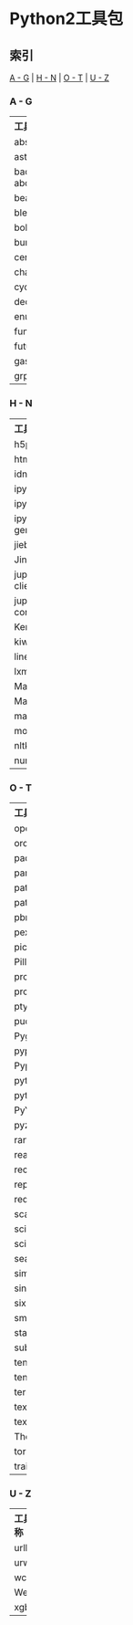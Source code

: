 # Python2工具包 
## 索引
[A - G](#jump_01) | [H - N](#jump_02) | [O - T](#jump_03) | [U - Z](#jump_04)    

### <span id='jump_01'>A - G</span>

<table style="width:30px">
<tr>
    <th style="text-align:left";>工具包名称</th>
    <th style="text-align:left";>版本号</th>
</tr>
<tr><td>absl-py</td><td>0.1.13</td></tr>
<tr><td>astor</td><td>0.6.2</td></tr>
<tr><td>backports-abc</td><td>0.5</td></tr>
<tr><td>beautifulsoup4</td><td>4.6.0</td></tr>
<tr><td>bleach</td><td>1.5.0</td></tr>
<tr><td>bokeh</td><td>0.12.4</td></tr>
<tr><td>bunch</td><td>1.0.1</td></tr>
<tr><td>certifi</td><td>2018.1.18</td></tr>
<tr><td>chardet</td><td>3.0.4</td></tr>
<tr><td>cycler</td><td>0.10.0</td></tr>
<tr><td>decorator</td><td>4.2.1</td></tr>
<tr><td>enum34</td><td>1.1.6</td></tr>
<tr><td>funcsigs</td><td>1.0.2</td></tr>
<tr><td>futures</td><td>3.2.0</td></tr>
<tr><td>gast</td><td>0.2.0</td></tr>
<tr><td>grpcio</td><td>1.10</td></tr>
</table>

### <span id='jump_02'>H - N</span>

<table style="width:30px">
<tr>
    <th style="text-align:left";>工具包名称</th>
    <th style="text-align:left";>版本号</th>
</tr>
<tr><td>h5py</td><td>2.7.1</td></tr>
<tr><td>html5lib</td><td>0.9</td></tr>
<tr><td>idna</td><td>2.6</td></tr>
<tr><td>ipykernel</td><td>4.8.2</td></tr>
<tr><td>ipython</td><td>5.5.0</td></tr>
<tr><td>ipython-genutils</td><td>0.2.0</td></tr>
<tr><td>jieba</td><td>0.39</td></tr>
<tr><td>Jinja2</td><td>2.10</td></tr>
<tr><td>jupyter-client</td><td>5.2.3</td></tr> 
<tr><td>jupyter-core</td><td>4.4.0</td></tr>
<tr><td>Keras</td><td>2.1.5</td></tr>
<tr><td>kiwisolver</td><td>1.0.1</td></tr>
<tr><td>line-profiler</td><td>2.0</td></tr>
<tr><td>lxml</td><td>4.1.1</td></tr>
<tr><td>Markdown</td><td>2.6.11</td></tr>
<tr><td>MarkupSafe</td><td>1.0</td></tr>
<tr><td>matplotlib</td><td>2.2.2</td></tr>
<tr><td>mock</td><td>2.0.0</td></tr>
<tr><td>nltk</td><td>3.2.5</td></tr>
<tr><td>numpy</td><td>1.12.0</td></tr>
</table>

### <span id='jump_03'>O - T</span>

<table style="width:30px">
<tr>
    <th style="text-align:left";>工具包名称</th>
    <th style="text-align:left";>版本号</th>
</tr>
<tr><td>opencv-python</td><td>3.4.0.12</td></tr>
<tr><td>orderedmultidict</td><td>0.7.11</td></tr>
<tr><td>paddlepaddle</td><td>0.10.0</td></tr>
<tr><td>pandas</td><td>0.19.2</td></tr>
<tr><td>pathlib2</td><td>2.3.0</td></tr>
<tr><td>patsy</td><td>0.4.1</td></tr>
<tr><td>pbr</td><td>4.0.0</td></tr>
<tr><td>pexpect</td><td>4.4.0</td></tr>
<tr><td>pickleshare</td><td>0.7.4</td></tr>
<tr><td>Pillow</td><td>5.0.0</td></tr>
<tr><td>prompt-toolkit</td><td>1.0.15</td></tr>
<tr><td>protobuf</td><td>3.1.0</td></tr>
<tr><td>ptyprocess</td><td>0.5.2</td></tr>
<tr><td>pudb</td><td>2017.1</td></tr>
<tr><td>Pygments</td><td>2.2.0</td></tr>
<tr><td>pyparsing</td><td>2.2.0</td></tr>
<tr><td>Pyphen</td><td>0.9.4</td></tr>
<tr><td>python-dateutil</td><td>2.7.2</td></tr>
<tr><td>pytz</td><td>2018.3</td></tr>
<tr><td>PyYAML</td><td>3.12</td></tr>
<tr><td>pyzmq</td><td>17.0.0</td></tr>
<tr><td>rarfile</td><td>3.0</td></tr>
<tr><td>readability</td><td>0.2</td></tr>
<tr><td>recordio</td><td>0.1.5</td></tr>
<tr><td>repoze.lru</td><td>0.7</td></tr>
<tr><td>requests</td><td>2.18.4</td></tr>
<tr><td>scandir</td><td>1.7</td></tr>
<tr><td>scikit-learn</td><td>0.19.1</td></tr>
<tr><td>scipy</td><td>1.0.1</td></tr>
<tr><td>seaborn</td><td>0.7.1</td></tr>
<tr><td>simplegeneric</td><td>0.8.1</td></tr>
<tr><td>singledispatch</td><td>3.4.0.3</td></tr>
<tr><td>six</td><td>1.11.0</td></tr>
<tr><td>smhasher</td><td>0.150.1</td></tr>
<tr><td>statsmodels</td><td>0.8.0</td></tr>
<tr><td>subprocess32</td><td>3.2.7</td></tr>
<tr><td>tensorboard</td><td>1.6.0</td></tr>
<tr><td>tensorflow</td><td>1.6.0</td></tr>
<tr><td>termcolor</td><td>1.1.0</td></tr>
<tr><td>textblob</td><td>0.11.1</td></tr>
<tr><td>textstat</td><td>0.4.1</td></tr>
<tr><td>Theano</td><td>0.8.2</td></tr>
<tr><td>tornado</td><td>5.0.1</td></tr>
<tr><td>traitlets</td><td>4.3.2</td></tr>
</table>

### <span id='jump_04'>U - Z</span>

<table style="width:30px";>
<tr>
    <th style="text-align:left";>工具包名称</th>
    <th style="text-align:left";>版本号</th>
</tr>
<tr><td>urllib3</td><td>1.22</td></tr>
<tr><td>urwid</td><td>2.0.1</td></tr>
<tr><td>wcwidth</td><td>0.1.7</td></tr>
<tr><td>Werkzeug</td><td>0.14.1</td></tr>
<tr><td>xgboost</td><td>0.7.post4</td></tr>
</table>

